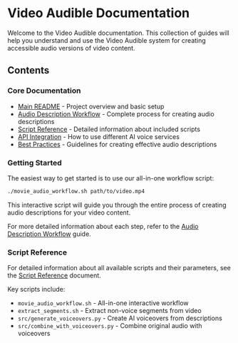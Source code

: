 # Video Audible Documentation

Welcome to the Video Audible documentation. This collection of guides will help you understand and use the Video Audible system for creating accessible audio versions of video content.

## Contents

### Core Documentation

- [Main README](../README.md) - Project overview and basic setup
- [Audio Description Workflow](audio_description_workflow.md) - Complete process for creating audio descriptions
- [Script Reference](script_reference.md) - Detailed information about included scripts
- [API Integration](api_integration.md) - How to use different AI voice services
- [Best Practices](best_practices.md) - Guidelines for creating effective audio descriptions

### Getting Started

The easiest way to get started is to use our all-in-one workflow script:

```bash
./movie_audio_workflow.sh path/to/video.mp4
```

This interactive script will guide you through the entire process of creating audio descriptions for your video content.

For more detailed information about each step, refer to the [Audio Description Workflow](audio_description_workflow.md) guide.

### Script Reference

For detailed information about all available scripts and their parameters, see the [Script Reference](script_reference.md) document.

Key scripts include:
- `movie_audio_workflow.sh` - All-in-one interactive workflow
- `extract_segments.sh` - Extract non-voice segments from video
- `src/generate_voiceovers.py` - Create AI voiceovers from descriptions
- `src/combine_with_voiceovers.py` - Combine original audio with voiceovers
